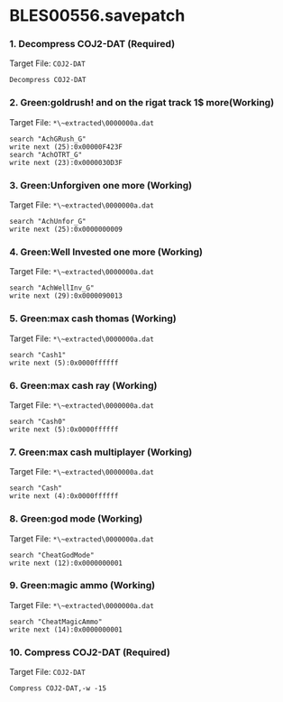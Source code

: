# BLES00556.savepatch

### 1. Decompress COJ2-DAT (Required)

Target File: `COJ2-DAT`

```
Decompress COJ2-DAT
```

### 2. Green:goldrush! and on the rigat track 1$ more(Working)

Target File: `*\~extracted\0000000a.dat`

```
search "AchGRush_G"
write next (25):0x00000F423F
search "AchOTRT_G"
write next (23):0x0000030D3F
```

### 3. Green:Unforgiven one more (Working)

Target File: `*\~extracted\0000000a.dat`

```
search "AchUnfor_G"
write next (25):0x0000000009
```

### 4. Green:Well Invested one more (Working)

Target File: `*\~extracted\0000000a.dat`

```
search "AchWellInv_G"
write next (29):0x0000090013
```

### 5. Green:max cash thomas (Working)

Target File: `*\~extracted\0000000a.dat`

```
search "Cash1"
write next (5):0x0000ffffff
```

### 6. Green:max cash ray  (Working)

Target File: `*\~extracted\0000000a.dat`

```
search "Cash0"
write next (5):0x0000ffffff
```

### 7. Green:max cash multiplayer (Working)

Target File: `*\~extracted\0000000a.dat`

```
search "Cash"
write next (4):0x0000ffffff
```

### 8. Green:god mode (Working)

Target File: `*\~extracted\0000000a.dat`

```
search "CheatGodMode"
write next (12):0x0000000001
```

### 9. Green:magic ammo (Working)

Target File: `*\~extracted\0000000a.dat`

```
search "CheatMagicAmmo"
write next (14):0x0000000001
```

### 10. Compress COJ2-DAT (Required)

Target File: `COJ2-DAT`

```
Compress COJ2-DAT,-w -15
```

